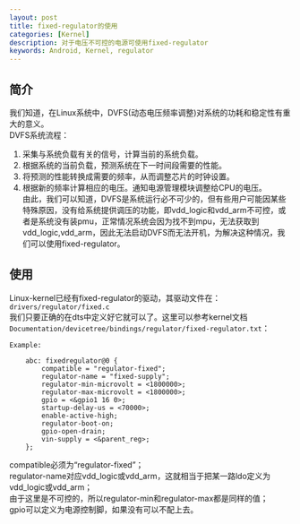 ```yaml
---
layout: post
title: fixed-regulator的使用
categories: [Kernel]
description: 对于电压不可控的电源可使用fixed-regulator
keywords: Android, Kernel, regulator
---
```

## 简介
我们知道，在Linux系统中，DVFS(动态电压频率调整)对系统的功耗和稳定性有重大的意义。  
DVFS系统流程：  
1. 采集与系统负载有关的信号，计算当前的系统负载。  
2. 根据系统的当前负载，预测系统在下一时间段需要的性能。  
3. 将预测的性能转换成需要的频率，从而调整芯片的时钟设置。  
4. 根据新的频率计算相应的电压。通知电源管理模块调整给CPU的电压。  
由此，我们可以知道，DVFS是系统运行必不可少的，但有些用户可能因某些特殊原因，没有给系统提供调压的功能，即vdd_logic和vdd_arm不可控，或者是系统没有装pmu，正常情况系统会因为找不到mpu，无法获取到vdd_logic,vdd_arm，因此无法启动DVFS而无法开机，为解决这种情况，我们可以使用fixed-regulator。  
## 使用
Linux-kernel已经有fixed-regulator的驱动，其驱动文件在：`drivers/regulator/fixed.c`  
我们只要正确的在dts中定义好它就可以了。这里可以参考kernel文档`Documentation/devicetree/bindings/regulator/fixed-regulator.txt`：  
```
Example:

	abc: fixedregulator@0 {
		compatible = "regulator-fixed";
		regulator-name = "fixed-supply";
		regulator-min-microvolt = <1800000>;
		regulator-max-microvolt = <1800000>;
		gpio = <&gpio1 16 0>;
		startup-delay-us = <70000>;
		enable-active-high;
		regulator-boot-on;
		gpio-open-drain;
		vin-supply = <&parent_reg>;
	};
  ```
  compatible必须为“regulator-fixed”；  
  regulator-name对应vdd_logic或vdd_arm，这就相当于把某一路ldo定义为vdd_logic或vdd_arm；  
  由于这里是不可控的，所以regulator-min和regulator-max都是同样的值；  
  gpio可以定义为电源控制脚，如果没有可以不配上去。
